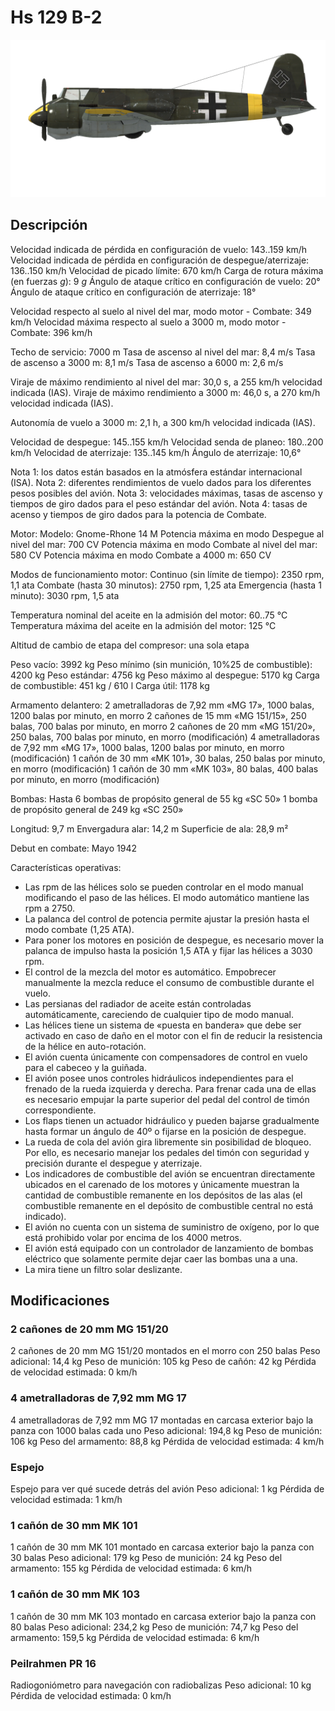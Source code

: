 # Hs 129 B-2

![hs129b2](../images/hs129b2.png)

## Descripción

Velocidad indicada de pérdida en configuración de vuelo: 143..159 km/h
Velocidad indicada de pérdida en configuración de despegue/aterrizaje: 136..150 km/h
Velocidad de picado límite: 670 km/h
Carga de rotura máxima (en fuerzas <i>g</i>): 9 <i>g</i>
Ángulo de ataque crítico en configuración de vuelo: 20°
Ángulo de ataque crítico en configuración de aterrizaje: 18°

Velocidad respecto al suelo al nivel del mar, modo motor - Combate: 349 km/h
Velocidad máxima respecto al suelo a 3000 m, modo motor - Combate: 396 km/h

Techo de servicio: 7000 m
Tasa de ascenso al nivel del mar: 8,4 m/s
Tasa de ascenso a 3000 m: 8,1 m/s
Tasa de ascenso a 6000 m: 2,6 m/s

Viraje de máximo rendimiento al nivel del mar: 30,0 s, a 255 km/h velocidad indicada (IAS).
Viraje de máximo rendimiento a 3000 m: 46,0 s, a 270 km/h velocidad indicada (IAS).

Autonomía de vuelo a 3000 m: 2,1 h, a 300 km/h velocidad indicada (IAS).

Velocidad de despegue: 145..155 km/h
Velocidad senda de planeo: 180..200 km/h
Velocidad de aterrizaje: 135..145 km/h
Ángulo de aterrizaje: 10,6°

Nota 1: los datos están basados en la atmósfera estándar internacional (ISA).
Nota 2: diferentes rendimientos de vuelo dados para los diferentes pesos posibles del avión.
Nota 3: velocidades máximas, tasas de ascenso y tiempos de giro dados para el peso estándar del avión.
Nota 4: tasas de acenso y tiempos de giro dados para la potencia de Combate.

Motor:
Modelo: Gnome-Rhone 14 M
Potencia máxima en modo Despegue al nivel del mar: 700 CV
Potencia máxima en modo Combate al nivel del mar: 580 CV
Potencia máxima en modo Combate a 4000 m: 650 CV

Modos de funcionamiento motor:
Continuo (sin límite de tiempo): 2350 rpm, 1,1 ata
Combate (hasta 30 minutos): 2750 rpm, 1,25 ata
Emergencia (hasta 1 minuto): 3030 rpm, 1,5 ata

Temperatura nominal del aceite en la admisión del motor: 60..75 °C
Temperatura máxima del aceite en la admisión del motor: 125 °C

Altitud de cambio de etapa del compresor: una sola etapa

Peso vacío: 3992 kg
Peso mínimo (sin munición, 10%25 de combustible): 4200 kg
Peso estándar: 4756 kg
Peso máximo al despegue: 5170 kg
Carga de combustible: 451 kg / 610 l
Carga útil: 1178 kg

Armamento delantero:
2 ametralladoras de 7,92 mm «MG 17», 1000 balas, 1200 balas por minuto, en morro
2 cañones de 15 mm «MG 151/15», 250 balas, 700 balas por minuto, en morro
2 cañones de 20 mm «MG 151/20», 250 balas, 700 balas por minuto, en morro (modificación)
4 ametralladoras de 7,92 mm «MG 17», 1000 balas, 1200 balas por minuto, en morro (modificación)
1 cañón de 30 mm «MK 101», 30 balas, 250 balas por minuto, en morro (modificación)
1 cañón de 30 mm «MK 103», 80 balas, 400 balas por minuto, en morro (modificación)

Bombas:
Hasta 6 bombas de propósito general de 55 kg «SC 50»
1 bomba de propósito general de 249 kg «SC 250»

Longitud: 9,7 m
Envergadura alar: 14,2 m
Superficie de ala: 28,9 m²

Debut en combate: Mayo 1942

Características operativas:
- Las rpm de las hélices solo se pueden controlar en el modo manual modificando el paso de las hélices. El modo automático mantiene las rpm a 2750.
- La palanca del control de potencia permite ajustar la presión hasta el modo combate (1,25 ATA).
- Para poner los motores en posición de despegue, es necesario mover la palanca de impulso hasta la posición 1,5 ATA y fijar las hélices a 3030 rpm.
- El control de la mezcla del motor es automático. Empobrecer manualmente la mezcla reduce el consumo de combustible durante el vuelo.
- Las persianas del radiador de aceite están controladas automáticamente, careciendo de cualquier tipo de modo manual.
- Las hélices tiene un sistema de «puesta en bandera» que debe ser activado en caso de daño en el motor con el fin de reducir la resistencia de la hélice en auto-rotación.
- El avión cuenta únicamente con compensadores de control en vuelo para el cabeceo y la guiñada.
- El avión posee unos controles hidráulicos independientes para el frenado de la rueda izquierda y derecha. Para frenar cada una de ellas es necesario empujar la parte superior del pedal del control de timón correspondiente.
- Los flaps tienen un actuador hidráulico y pueden bajarse gradualmente hasta formar un ángulo de 40º o fijarse en la posición de despegue.
- La rueda de cola del avión gira libremente sin posibilidad de bloqueo. Por ello, es necesario manejar los pedales del timón con seguridad y precisión durante el despegue y aterrizaje.
- Los indicadores de combustible del avión se encuentran directamente ubicados en el carenado de los motores y únicamente muestran la cantidad de combustible remanente en los depósitos de las alas (el combustible remanente en el depósito de combustible central no está indicado).
- El avión no cuenta con un sistema de suministro de oxígeno, por lo que está prohibido volar por encima de los 4000 metros.
- El avión está equipado con un controlador de lanzamiento de bombas eléctrico que solamente permite dejar caer las bombas una a una.
- La mira tiene un filtro solar deslizante.


## Modificaciones

### 2 cañones de 20 mm MG 151/20

2 cañones de 20 mm MG 151/20 montados en el morro con 250 balas
Peso adicional: 14,4 kg
Peso de munición: 105 kg
Peso de cañón: 42 kg
Pérdida de velocidad estimada: 0 km/h
### 4 ametralladoras de 7,92 mm MG 17

4 ametralladoras de 7,92 mm MG 17 montadas en carcasa exterior bajo la panza con 1000 balas cada uno
Peso adicional: 194,8 kg
Peso de munición: 106 kg
Peso del armamento: 88,8 kg
Pérdida de velocidad estimada: 4 km/h
### Espejo

Espejo para ver qué sucede detrás del avión
Peso adicional: 1 kg
Pérdida de velocidad estimada: 1 km/h
### 1 cañón de 30 mm MK 101

1 cañón de 30 mm MK 101 montado en carcasa exterior bajo la panza con 30 balas
Peso adicional: 179 kg
Peso de munición: 24 kg
Peso del armamento: 155 kg
Pérdida de velocidad estimada: 6 km/h
### 1 cañón de 30 mm MK 103

1 cañón de 30 mm MK 103 montado en carcasa exterior bajo la panza con 80 balas
Peso adicional: 234,2 kg
Peso de munición: 74,7 kg
Peso del armamento: 159,5 kg
Pérdida de velocidad estimada: 6 km/h
### Peilrahmen PR 16

Radiogoniómetro para navegación con radiobalizas
Peso adicional: 10 kg
Pérdida de velocidad estimada: 0 km/h
